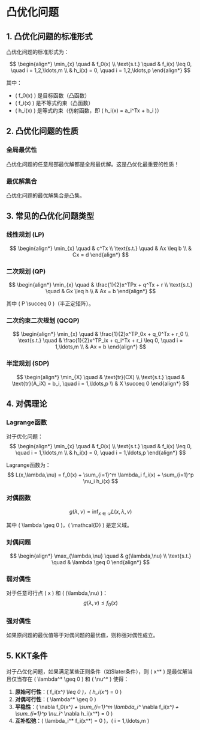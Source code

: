 # 凸优化问题

## 1. 凸优化问题的标准形式

凸优化问题的标准形式为：

$$
\begin{align*}
\min_{x} \quad & f_0(x) \\
\text{s.t.} \quad & f_i(x) \leq 0, \quad i = 1,2,\ldots,m \\
& h_i(x) = 0, \quad i = 1,2,\ldots,p
\end{align*}
$$

其中：
- \( f_0(x) \) 是目标函数（凸函数）
- \( f_i(x) \) 是不等式约束（凸函数）
- \( h_i(x) \) 是等式约束（仿射函数，即 \( h_i(x) = a_i^Tx + b_i \)）

## 2. 凸优化问题的性质

### 全局最优性
凸优化问题的任意局部最优解都是全局最优解。这是凸优化最重要的性质！

### 最优解集合
凸优化问题的最优解集合是凸集。

## 3. 常见的凸优化问题类型

### 线性规划 (LP)
$$
\begin{align*}
\min_{x} \quad & c^Tx \\
\text{s.t.} \quad & Ax \leq b \\
& Cx = d
\end{align*}
$$

### 二次规划 (QP)
$$
\begin{align*}
\min_{x} \quad & \frac{1}{2}x^TPx + q^Tx + r \\
\text{s.t.} \quad & Gx \leq h \\
& Ax = b
\end{align*}
$$

其中 \( P \succeq 0 \)（半正定矩阵）。

### 二次约束二次规划 (QCQP)
$$
\begin{align*}
\min_{x} \quad & \frac{1}{2}x^TP_0x + q_0^Tx + r_0 \\
\text{s.t.} \quad & \frac{1}{2}x^TP_ix + q_i^Tx + r_i \leq 0, \quad i = 1,\ldots,m \\
& Ax = b
\end{align*}
$$

### 半定规划 (SDP)
$$
\begin{align*}
\min_{X} \quad & \text{tr}(CX) \\
\text{s.t.} \quad & \text{tr}(A_iX) = b_i, \quad i = 1,\ldots,p \\
& X \succeq 0
\end{align*}
$$

## 4. 对偶理论

### Lagrange函数
对于优化问题：
$$
\begin{align*}
\min_{x} \quad & f_0(x) \\
\text{s.t.} \quad & f_i(x) \leq 0, \quad i = 1,\ldots,m \\
& h_i(x) = 0, \quad i = 1,\ldots,p
\end{align*}
$$

Lagrange函数为：
$$ L(x,\lambda,\nu) = f_0(x) + \sum_{i=1}^m \lambda_i f_i(x) + \sum_{i=1}^p \nu_i h_i(x) $$

### 对偶函数
$$ g(\lambda,\nu) = \inf_{x \in \mathcal{D}} L(x,\lambda,\nu) $$

其中 \( \lambda \geq 0 \)，\( \mathcal{D} \) 是定义域。

### 对偶问题
$$
\begin{align*}
\max_{\lambda,\nu} \quad & g(\lambda,\nu) \\
\text{s.t.} \quad & \lambda \geq 0
\end{align*}
$$

### 弱对偶性
对于任意可行点 \( x \) 和 \( (\lambda,\nu) \)：
$$ g(\lambda,\nu) \leq f_0(x) $$

### 强对偶性
如果原问题的最优值等于对偶问题的最优值，则称强对偶性成立。

## 5. KKT条件

对于凸优化问题，如果满足某些正则条件（如Slater条件），则 \( x^* \) 是最优解当且仅当存在 \( \lambda^* \geq 0 \) 和 \( \nu^* \) 使得：

1. **原始可行性**：\( f_i(x^*) \leq 0 \)，\( h_i(x^*) = 0 \)
2. **对偶可行性**：\( \lambda^* \geq 0 \)
3. **平稳性**：\( \nabla f_0(x^*) + \sum_{i=1}^m \lambda_i^* \nabla f_i(x^*) + \sum_{i=1}^p \nu_i^* \nabla h_i(x^*) = 0 \)
4. **互补松弛**：\( \lambda_i^* f_i(x^*) = 0 \)，\( i = 1,\ldots,m \)
